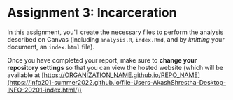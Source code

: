 # Assignment 3: Incarceration
In this assignment, you'll create the necessary files to perform the analysis described on Canvas (including `analysis.R`, `index.Rmd`, and by _knitting_ your document, an `index.html` file). 

Once you have completed your report, make sure to **change your repository settings** so that you can view the hosted website (which will be available at [https://ORGANIZATION_NAME.github.io/REPO_NAME](https://info201-summer2022.github.io/file-Users-AkashShrestha-Desktop-INFO-20201-index.html/))
